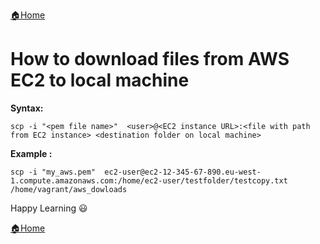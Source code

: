 [:house:Home](https://github.com/debbiswal/Articles)  

# How to download files from AWS EC2 to local machine  

**Syntax:**
```shell
scp -i "<pem file name>"  <user>@<EC2 instance URL>:<file with path from EC2 instance> <destination folder on local machine>
```  

**Example :**
```shell
scp -i "my_aws.pem"  ec2-user@ec2-12-345-67-890.eu-west-1.compute.amazonaws.com:/home/ec2-user/testfolder/testcopy.txt  /home/vagrant/aws_dowloads
```  


Happy Learning :smiley:  

[:house:Home](https://github.com/debbiswal/Articles)
